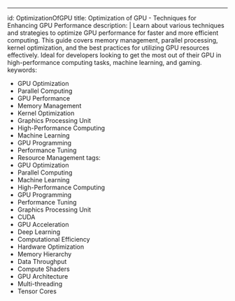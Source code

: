 ---
id: OptimizationOfGPU
title: Optimization of GPU - Techniques for Enhancing GPU Performance
description: |
  Learn about various techniques and strategies to optimize GPU performance for faster and more efficient computing. This guide covers memory management, parallel processing, kernel optimization, and the best practices for utilizing GPU resources effectively. Ideal for developers looking to get the most out of their GPU in high-performance computing tasks, machine learning, and gaming.
keywords:
  - GPU Optimization
  - Parallel Computing
  - GPU Performance
  - Memory Management
  - Kernel Optimization
  - Graphics Processing Unit
  - High-Performance Computing
  - Machine Learning
  - GPU Programming
  - Performance Tuning
  - Resource Management
tags:
  - GPU Optimization
  - Parallel Computing
  - Machine Learning
  - High-Performance Computing
  - GPU Programming
  - Performance Tuning
  - Graphics Processing Unit
  - CUDA
  - GPU Acceleration
  - Deep Learning
  - Computational Efficiency
  - Hardware Optimization
  - Memory Hierarchy
  - Data Throughput
  - Compute Shaders
  - GPU Architecture
  - Multi-threading
  - Tensor Cores
